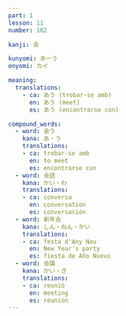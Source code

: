 ```yaml
---
part: 1
lesson: 11
number: 102

kanji: 会

kunyomi: あーう
onyomi: カイ

meaning:
  translations:
    - ca: あう (trobar-se amb)
      en: あう (meet)
      es: あう (encontrarse con)

compound_words:
  - word: 会う
    kana: あ・う
    translations:
    - ca: trobar-se amb
      en: to meet
      es: encontrarse con
  - word: 会話
    kana: かい・わ
    translations:
    - ca: conversa
      en: conversation
      es: conversación
  - word: 新年会
    kana: しん・ねん・かい
    translations:
    - ca: festa d'Any Nou
      en: New Year's party
      es: fiesta de Año Nuevo
  - word: 会議
    kana: かい・ぎ
    translations:
    - ca: reunió
      en: meeting
      es: reunión
---
```

